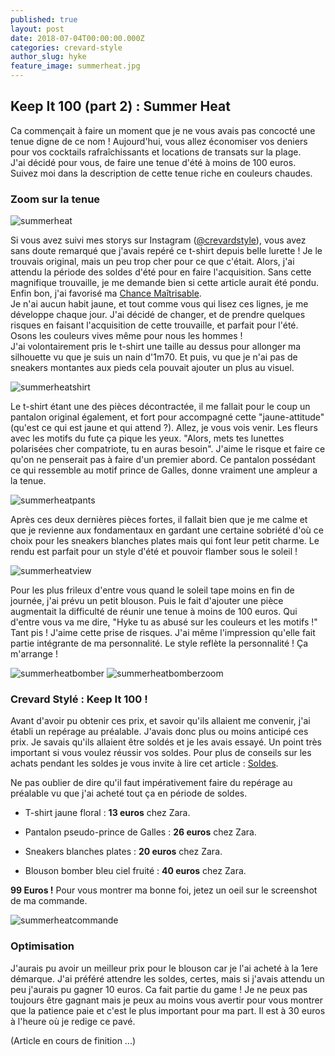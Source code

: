 ```yaml
---
published: true
layout: post
date: 2018-07-04T00:00:00.000Z
categories: crevard-style
author_slug: hyke
feature_image: summerheat.jpg
---
```

## Keep It 100 (part 2) : Summer Heat

Ca commençait à faire un moment que je ne vous avais pas concocté une tenue digne de ce nom ! Aujourd'hui, vous allez économiser vos deniers pour vos cocktails rafraîchissants et locations de transats sur la plage.  
J'ai décidé pour vous, de faire une tenue d'été à moins de 100 euros. Suivez moi dans la description de cette tenue riche en couleurs chaudes.

### Zoom sur la tenue

![summerheat]({{site.url}}/{{site.baseurl}}img/summerheat.jpg)

Si vous avez suivi mes storys sur Instagram ([@crevardstyle](https://www.instagram.com/crevardstyle/)), vous avez sans doute remarqué que j'avais repéré ce t-shirt depuis belle lurette ! Je le trouvais original, mais un peu trop cher pour ce que c'était. Alors, j'ai attendu la période des soldes d'été pour en faire l'acquisition. Sans cette magnifique trouvaille, je me demande bien si cette article aurait été pondu. Enfin bon, j'ai favorisé ma [Chance Maîtrisable](http://www.crevardstyle.com/La-Chance-Selon-Hyke).  
Je n'ai aucun habit jaune, et tout comme vous qui lisez ces lignes, je me développe chaque jour. J'ai décidé de changer, et de prendre quelques risques en faisant l'acquisition de cette trouvaille, et parfait pour l'été. Osons les couleurs vives même pour nous les hommes !  
J'ai volontairement pris le t-shirt une taille au dessus pour allonger ma silhouette vu que je suis un nain d'1m70. Et puis, vu que je n'ai pas de sneakers montantes aux pieds cela pouvait ajouter un plus au visuel.

![summerheatshirt]({{site.url}}/{{site.baseurl}}img/summerheatshirt.jpg)

Le t-shirt étant une des pièces décontractée, il me fallait pour le coup un pantalon original également, et fort pour accompagné cette "jaune-attitude" (qu'est ce qui est jaune et qui attend ?). Allez, je vous vois venir. Les fleurs avec les motifs du fute ça pique les yeux. "Alors, mets tes lunettes polarisées cher compatriote, tu en auras besoin". J'aime le risque et faire ce qu'on ne penserait pas à faire d'un premier abord. 
Ce pantalon possédant ce qui ressemble au motif prince de Galles, donne vraiment une ampleur a la tenue.

![summerheatpants]({{site.url}}/{{site.baseurl}}img/summerheatpants.jpg)

Après ces deux dernières pièces fortes, il fallait bien que je me calme et que je revienne aux fondamentaux en gardant une certaine sobriété d'où ce choix pour les sneakers blanches plates mais qui font leur petit charme. Le rendu est parfait pour un style d'été et  pouvoir flamber sous le soleil !

![summerheatview]({{site.url}}/{{site.baseurl}}img/summerheatview.jpg)

Pour les plus frileux d'entre vous quand le soleil tape moins en fin de journée, j'ai prévu un petit blouson. Puis le fait d'ajouter une pièce augmentait la difficulté de réunir une tenue à moins de 100 euros. Qui d'entre vous va me dire, "Hyke tu as abusé sur les couleurs et les motifs !" Tant pis ! J'aime cette prise de risques. J'ai même l'impression qu'elle fait partie intégrante de ma personnalité. Le style reflète la personnalité ! Ça m'arrange !

![summerheatbomber]({{site.url}}/{{site.baseurl}}img/summerheatbomber.png)
![summerheatbomberzoom]({{site.url}}/{{site.baseurl}}img/summerheatbomberzoom.jpg)

### Crevard Stylé : Keep It 100 !

Avant d'avoir pu obtenir ces prix, et savoir qu'ils allaient me convenir, j'ai établi un repérage au préalable. J'avais donc plus ou moins anticipé ces prix. Je savais qu'ils allaient être soldés et je les avais essayé. Un point très important si vous voulez réussir vos soldes. Pour plus de conseils sur les achats pendant les soldes je vous invite à lire cet article : [Soldes](http://www.crevardstyle.com/5-points-importants-%C3%A0-savoir-pour-des-soldes-r%C3%A9ussies). 

Ne pas oublier de dire qu'il faut impérativement faire du repérage au préalable vu que j'ai acheté tout ça en période de soldes.

* T-shirt jaune floral : **13 euros** chez Zara.

* Pantalon pseudo-prince de Galles : **26 euros** chez Zara.

* Sneakers blanches plates : **20 euros** chez Zara.

* Blouson bomber bleu ciel fruité : **40 euros** chez Zara.

**99 Euros !** Pour vous montrer ma bonne foi, jetez un oeil sur le screenshot de ma commande.

![summerheatcommande]({{site.url}}/{{site.baseurl}}img/summerheatcommande.jpg)

### Optimisation

J'aurais pu avoir un meilleur prix pour le blouson car je l'ai acheté à la 1ere démarque. J'ai préféré attendre les soldes, certes, mais si j'avais attendu un peu j'aurais pu gagner 10 euros. Ca fait partie du game ! Je ne peux pas toujours être gagnant mais je peux au moins vous avertir pour vous montrer que la patience paie et c'est le plus important pour ma part. Il est à 30 euros à l'heure où je redige ce pavé.

(Article en cours de finition ...)